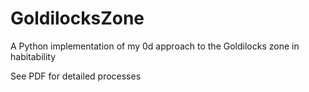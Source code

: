 # GoldilocksZone
A Python implementation of my 0d approach to the Goldilocks zone in habitability

See PDF for detailed processes
